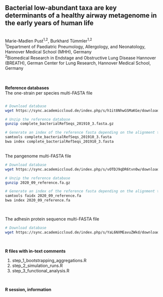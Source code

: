 ## Bacterial low-abundant taxa are key determinants of a healthy airway metagenome in the early years of human life
<br>
Marie-Madlen Pust<sup>1,2</sup>, Burkhard Tümmler<sup>1,2</sup> <br>
<sup>1</sup>Department of Paediatric Pneumology, Allergology, and Neonatology, Hannover Medical School (MHH), Germany <br>
<sup>2</sup>Biomedical Research in Endstage and Obstructive Lung Disease Hannover (BREATH), German Center for Lung Research, Hannover Medical School, Germany <br><br><br/>


**Reference databases** <br/>
The one-strain per species multi-FASTA file

```bash

# Download database
wget https://sync.academiccloud.de/index.php/s/h1it8NhwGSMaKGe/download

# Unzip the reference database 
gunzip complete_bacterialRefSeqs_201910_3.fasta.gz

# Generate an index of the reference fasta depending on the alignment tool of your choice
samtools complete_bacterialRefSeqs_201910_3.fasta
bwa index complete_bacterialRefSeqs_201910_3.fasta
```

<br/>
The pangenome multi-FASTA file 

```bash
# Download database
wget https://sync.academiccloud.de/index.php/s/vOTDJ9qDR6tvn0w/download

# Unzip the reference database 
gunzip 2020_09_reference.fa.gz

# Generate an index of the reference fasta depending on the alignment tool of your choice
samtools faidx 2020_09_reference.fa
bwa index 2020_09_reference.fa
```
<br/>


The adhesin protein sequence multi-FASTA file

```bash
# Download database
wget https://sync.academiccloud.de/index.php/s/YaL6NXMEavuZWkd/download
```
<br/>

**R files with in-text comments** <br/>
1. step_1_bootstrapping_aggregations.R
2. step_2_simulation_runs.R
3. step_3_functional_analysis.R
<br/>

**R session, information** <br/>
